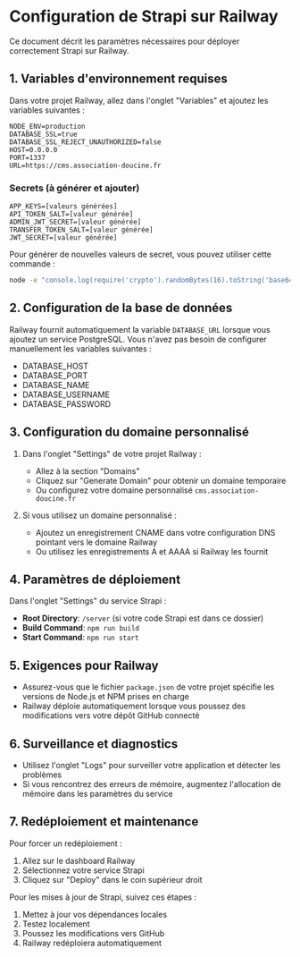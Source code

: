 # Configuration de Strapi sur Railway

Ce document décrit les paramètres nécessaires pour déployer correctement Strapi sur Railway.

## 1. Variables d'environnement requises

Dans votre projet Railway, allez dans l'onglet "Variables" et ajoutez les variables suivantes :

```
NODE_ENV=production
DATABASE_SSL=true
DATABASE_SSL_REJECT_UNAUTHORIZED=false
HOST=0.0.0.0
PORT=1337
URL=https://cms.association-doucine.fr
```

### Secrets (à générer et ajouter)

```
APP_KEYS=[valeurs générées]
API_TOKEN_SALT=[valeur générée]
ADMIN_JWT_SECRET=[valeur générée]
TRANSFER_TOKEN_SALT=[valeur générée]
JWT_SECRET=[valeur générée]
```

Pour générer de nouvelles valeurs de secret, vous pouvez utiliser cette commande :
```bash
node -e "console.log(require('crypto').randomBytes(16).toString('base64'))"
```

## 2. Configuration de la base de données

Railway fournit automatiquement la variable `DATABASE_URL` lorsque vous ajoutez un service PostgreSQL. 
Vous n'avez pas besoin de configurer manuellement les variables suivantes :
- DATABASE_HOST
- DATABASE_PORT
- DATABASE_NAME
- DATABASE_USERNAME
- DATABASE_PASSWORD

## 3. Configuration du domaine personnalisé

1. Dans l'onglet "Settings" de votre projet Railway :
   - Allez à la section "Domains"
   - Cliquez sur "Generate Domain" pour obtenir un domaine temporaire 
   - Ou configurez votre domaine personnalisé `cms.association-doucine.fr`

2. Si vous utilisez un domaine personnalisé :
   - Ajoutez un enregistrement CNAME dans votre configuration DNS pointant vers le domaine Railway
   - Ou utilisez les enregistrements A et AAAA si Railway les fournit

## 4. Paramètres de déploiement

Dans l'onglet "Settings" du service Strapi :
- **Root Directory**: `/server` (si votre code Strapi est dans ce dossier)
- **Build Command**: `npm run build`
- **Start Command**: `npm run start`

## 5. Exigences pour Railway

- Assurez-vous que le fichier `package.json` de votre projet spécifie les versions de Node.js et NPM prises en charge
- Railway déploie automatiquement lorsque vous poussez des modifications vers votre dépôt GitHub connecté

## 6. Surveillance et diagnostics

- Utilisez l'onglet "Logs" pour surveiller votre application et détecter les problèmes
- Si vous rencontrez des erreurs de mémoire, augmentez l'allocation de mémoire dans les paramètres du service

## 7. Redéploiement et maintenance

Pour forcer un redéploiement :
1. Allez sur le dashboard Railway
2. Sélectionnez votre service Strapi
3. Cliquez sur "Deploy" dans le coin supérieur droit

Pour les mises à jour de Strapi, suivez ces étapes :
1. Mettez à jour vos dépendances locales
2. Testez localement
3. Poussez les modifications vers GitHub
4. Railway redéploiera automatiquement 